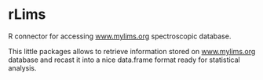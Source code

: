 rLims
=====

R connector for accessing www.mylims.org spectroscopic database.

This little packages allows to retrieve information stored on www.mylims.org database and recast it into a nice data.frame format ready for statistical analysis.
